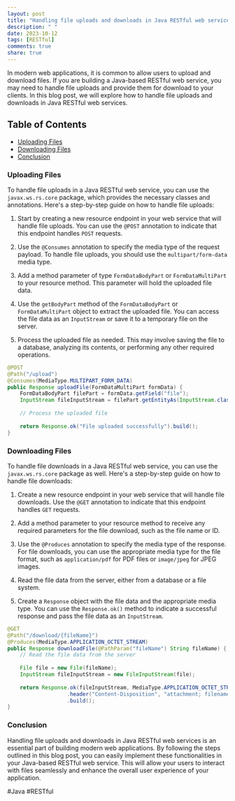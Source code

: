 ```yaml
---
layout: post
title: "Handling file uploads and downloads in Java RESTful web services"
description: " "
date: 2023-10-12
tags: [RESTful]
comments: true
share: true
---
```


In modern web applications, it is common to allow users to upload and download files. If you are building a Java-based RESTful web service, you may need to handle file uploads and provide them for download to your clients. In this blog post, we will explore how to handle file uploads and downloads in Java RESTful web services.

## Table of Contents
- [Uploading Files](#uploading-files)
- [Downloading Files](#downloading-files)
- [Conclusion](#conclusion)

### Uploading Files

To handle file uploads in a Java RESTful web service, you can use the `javax.ws.rs.core` package, which provides the necessary classes and annotations. Here's a step-by-step guide on how to handle file uploads:

1. Start by creating a new resource endpoint in your web service that will handle file uploads. You can use the `@POST` annotation to indicate that this endpoint handles `POST` requests.

2. Use the `@Consumes` annotation to specify the media type of the request payload. To handle file uploads, you should use the `multipart/form-data` media type.

3. Add a method parameter of type `FormDataBodyPart` or `FormDataMultiPart` to your resource method. This parameter will hold the uploaded file data.

4. Use the `getBodyPart` method of the `FormDataBodyPart` or `FormDataMultiPart` object to extract the uploaded file. You can access the file data as an `InputStream` or save it to a temporary file on the server.

5. Process the uploaded file as needed. This may involve saving the file to a database, analyzing its contents, or performing any other required operations.

```java
@POST
@Path("/upload")
@Consumes(MediaType.MULTIPART_FORM_DATA)
public Response uploadFile(FormDataMultiPart formData) {
    FormDataBodyPart filePart = formData.getField("file");
    InputStream fileInputStream = filePart.getEntityAs(InputStream.class);
    
    // Process the uploaded file
    
    return Response.ok("File uploaded successfully").build();
}
```

### Downloading Files

To handle file downloads in a Java RESTful web service, you can use the `javax.ws.rs.core` package as well. Here's a step-by-step guide on how to handle file downloads:

1. Create a new resource endpoint in your web service that will handle file downloads. Use the `@GET` annotation to indicate that this endpoint handles `GET` requests.

2. Add a method parameter to your resource method to receive any required parameters for the file download, such as the file name or ID.

3. Use the `@Produces` annotation to specify the media type of the response. For file downloads, you can use the appropriate media type for the file format, such as `application/pdf` for PDF files or `image/jpeg` for JPEG images.

4. Read the file data from the server, either from a database or a file system.

5. Create a `Response` object with the file data and the appropriate media type. You can use the `Response.ok()` method to indicate a successful response and pass the file data as an `InputStream`.

```java
@GET
@Path("/download/{fileName}")
@Produces(MediaType.APPLICATION_OCTET_STREAM)
public Response downloadFile(@PathParam("fileName") String fileName) {
    // Read the file data from the server
    
    File file = new File(fileName);
    InputStream fileInputStream = new FileInputStream(file);
    
    return Response.ok(fileInputStream, MediaType.APPLICATION_OCTET_STREAM)
                   .header("Content-Disposition", "attachment; filename=\"" + file.getName() + "\"")
                   .build();
}
```

### Conclusion

Handling file uploads and downloads in Java RESTful web services is an essential part of building modern web applications. By following the steps outlined in this blog post, you can easily implement these functionalities in your Java-based RESTful web service. This will allow your users to interact with files seamlessly and enhance the overall user experience of your application.

#Java #RESTful